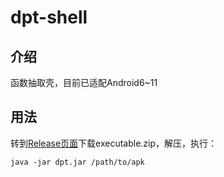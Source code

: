 # dpt-shell

## 介绍

函数抽取壳，目前已适配Android6~11

## 用法

转到[Release页面](https://github.com/luoyesiqiu/dpt-shell/releases)下载executable.zip，解压，执行：

```
java -jar dpt.jar /path/to/apk
```